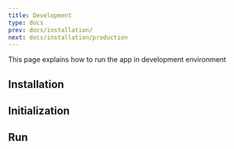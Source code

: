 ```yaml
---
title: Development
type: docs
prev: docs/installation/
next: docs/installation/production
---
```


This page explains how to run the app in development environment

## Installation

## Initialization

## Run
